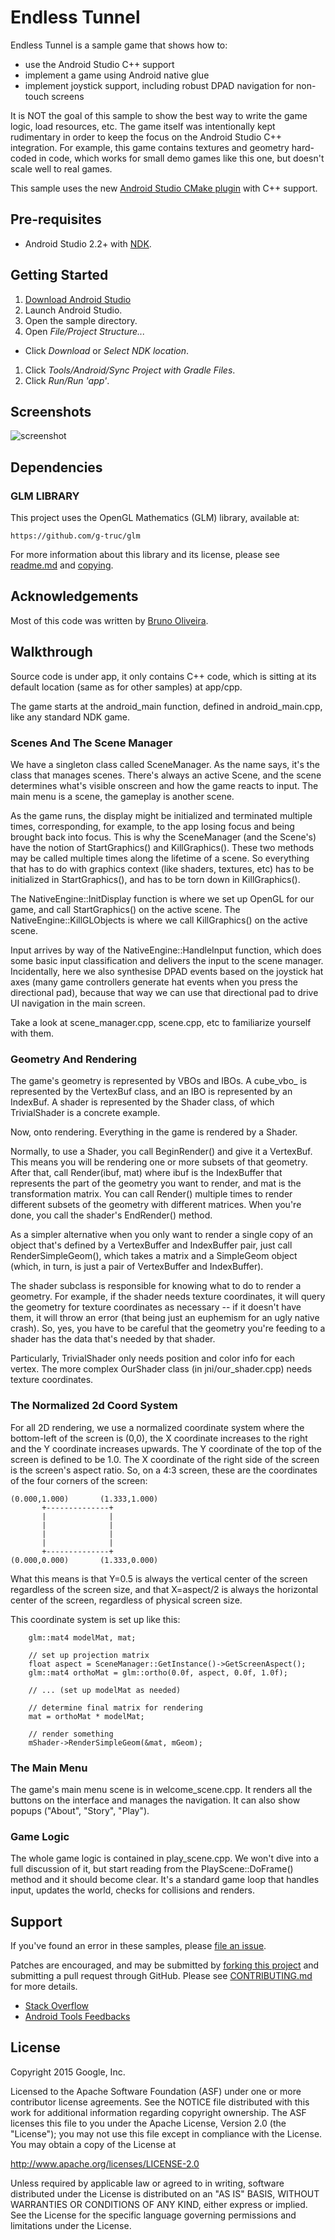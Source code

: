 # Endless Tunnel

Endless Tunnel is a sample game that shows how to:

- use the Android Studio C++ support
- implement a game using Android native glue
- implement joystick support, including robust DPAD navigation for non-touch
  screens

It is NOT the goal of this sample to show the best way to write the game logic,
load resources, etc. The game itself was intentionally kept rudimentary in order
to keep the focus on the Android Studio C++ integration. For example, this game
contains textures and geometry hard-coded in code, which works for small demo
games like this one, but doesn't scale well to real games.

This sample uses the new
[Android Studio CMake plugin](http://tools.android.com/tech-docs/external-c-builds)
with C++ support.

## Pre-requisites

- Android Studio 2.2+ with [NDK](https://developer.android.com/ndk/).

## Getting Started

1. [Download Android Studio](http://developer.android.com/sdk/index.html)
1. Launch Android Studio.
1. Open the sample directory.
1. Open *File/Project Structure...*

- Click *Download* or *Select NDK location*.

1. Click *Tools/Android/Sync Project with Gradle Files*.
1. Click *Run/Run 'app'*.

## Screenshots

![screenshot](screenshot.png)

## Dependencies

### GLM LIBRARY

This project uses the OpenGL Mathematics (GLM) library, available at:

```
https://github.com/g-truc/glm
```

For more information about this library and its license, please see
[readme.md](https://github.com/g-truc/glm/blob/master/readme.md) and
[copying](https://github.com/g-truc/glm/blob/master/copying.txt).

## Acknowledgements

Most of this code was written by
[Bruno Oliveira](https://plus.google.com/+BrunoOliveira).

## Walkthrough

Source code is under app, it only contains C++ code, which is sitting at its
default location (same as for other samples) at app/cpp.

The game starts at the android_main function, defined in android_main.cpp, like
any standard NDK game.

### Scenes And The Scene Manager

We have a singleton class called SceneManager. As the name says, it's the class
that manages scenes. There's always an active Scene, and the scene determines
what's visible onscreen and how the game reacts to input. The main menu is a
scene, the gameplay is another scene.

As the game runs, the display might be initialized and terminated multiple
times, corresponding, for example, to the app losing focus and being brought
back into focus. This is why the SceneManager (and the Scene's) have the notion
of StartGraphics() and KillGraphics(). These two methods may be called multiple
times along the lifetime of a scene. So everything that has to do with graphics
context (like shaders, textures, etc) has to be initialized in StartGraphics(),
and has to be torn down in KillGraphics().

The NativeEngine::InitDisplay function is where we set up OpenGL for our game,
and call StartGraphics() on the active scene. The NativeEngine::KillGLObjects is
where we call KillGraphics() on the active scene.

Input arrives by way of the NativeEngine::HandleInput function, which does some
basic input classification and delivers the input to the scene manager.
Incidentally, here we also synthesise DPAD events based on the joystick hat axes
(many game controllers generate hat events when you press the directional pad),
because that way we can use that directional pad to drive UI navigation in the
main screen.

Take a look at scene_manager.cpp, scene.cpp, etc to familiarize yourself with
them.

### Geometry And Rendering

The game's geometry is represented by VBOs and IBOs. A cube_vbo_ is represented by the
VertexBuf class, and an IBO is represented by an IndexBuf. A shader is
represented by the Shader class, of which TrivialShader is a concrete example.

Now, onto rendering. Everything in the game is rendered by a Shader.

Normally, to use a Shader, you call BeginRender() and give it a VertexBuf. This
means you will be rendering one or more subsets of that geometry. After that,
call Render(ibuf, mat) where ibuf is the IndexBuffer that represents the part of
the geometry you want to render, and mat is the transformation matrix. You can
call Render() multiple times to render different subsets of the geometry with
different matrices. When you're done, you call the shader's EndRender() method.

As a simpler alternative when you only want to render a single copy of an object
that's defined by a VertexBuffer and IndexBuffer pair, just call
RenderSimpleGeom(), which takes a matrix and a SimpleGeom object (which, in
turn, is just a pair of VertexBuffer and IndexBuffer).

The shader subclass is responsible for knowing what to do to render a geometry.
For example, if the shader needs texture coordinates, it will query the geometry
for texture coordinates as necessary -- if it doesn't have them, it will throw
an error (that being just an euphemism for an ugly native crash). So, yes, you
have to be careful that the geometry you're feeding to a shader has the data
that's needed by that shader.

Particularly, TrivialShader only needs position and color info for each vertex.
The more complex OurShader class (in jni/our_shader.cpp) needs texture
coordinates.

### The Normalized 2d Coord System

For all 2D rendering, we use a normalized coordinate system where the
bottom-left of the screen is (0,0), the X coordinate increases to the right and
the Y coordinate increases upwards. The Y coordinate of the top of the screen is
defined to be 1.0. The X coordinate of the right side of the screen is the
screen's aspect ratio. So, on a 4:3 screen, these are the coordinates of the
four corners of the screen:

```
(0.000,1.000)       (1.333,1.000)
       +--------------+
       |              |
       |              |
       |              |
       |              |
       +--------------+
(0.000,0.000)       (1.333,0.000)
```

What this means is that Y=0.5 is always the vertical center of the screen
regardless of the screen size, and that X=aspect/2 is always the horizontal
center of the screen, regardless of physical screen size.

This coordinate system is set up like this:

```
    glm::mat4 modelMat, mat;

    // set up projection matrix
    float aspect = SceneManager::GetInstance()->GetScreenAspect();
    glm::mat4 orthoMat = glm::ortho(0.0f, aspect, 0.0f, 1.0f);

    // ... (set up modelMat as needed)

    // determine final matrix for rendering
    mat = orthoMat * modelMat;

    // render something
    mShader->RenderSimpleGeom(&mat, mGeom);
```

### The Main Menu

The game's main menu scene is in welcome_scene.cpp. It renders all the buttons
on the interface and manages the navigation. It can also show popups ("About",
"Story", "Play").

### Game Logic

The whole game logic is contained in play_scene.cpp. We won't dive into a full
discussion of it, but start reading from the PlayScene::DoFrame() method and it
should become clear. It's a standard game loop that handles input, updates the
world, checks for collisions and renders.

## Support

If you've found an error in these samples, please
[file an issue](https://github.com/googlesamples/android-ndk/issues/new).

Patches are encouraged, and may be submitted by
[forking this project](https://github.com/googlesamples/android-ndk/fork) and
submitting a pull request through GitHub. Please see
[CONTRIBUTING.md](../CONTRIBUTING.md) for more details.

- [Stack Overflow](http://stackoverflow.com/questions/tagged/android-ndk)
- [Android Tools Feedbacks](http://tools.android.com/feedback)

## License

Copyright 2015 Google, Inc.

Licensed to the Apache Software Foundation (ASF) under one or more contributor
license agreements. See the NOTICE file distributed with this work for
additional information regarding copyright ownership. The ASF licenses this file
to you under the Apache License, Version 2.0 (the "License"); you may not use
this file except in compliance with the License. You may obtain a copy of the
License at

http://www.apache.org/licenses/LICENSE-2.0

Unless required by applicable law or agreed to in writing, software distributed
under the License is distributed on an "AS IS" BASIS, WITHOUT WARRANTIES OR
CONDITIONS OF ANY KIND, either express or implied. See the License for the
specific language governing permissions and limitations under the License.
